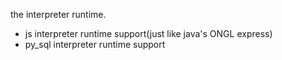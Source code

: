 the interpreter runtime.

* js interpreter runtime support(just like java's ONGL express)
* py_sql interpreter runtime support